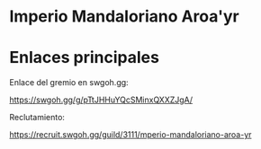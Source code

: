 
# Imperio Mandaloriano Aroa'yr


# Enlaces principales

Enlace del gremio en swgoh.gg:

https://swgoh.gg/g/pTtJHHuYQcSMinxQXXZJgA/


Reclutamiento:

https://recruit.swgoh.gg/guild/3111/mperio-mandaloriano-aroa-yr

